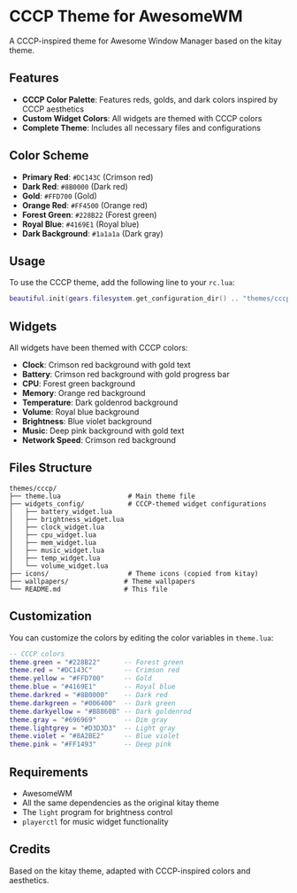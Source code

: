# CCCP Theme for AwesomeWM

A CCCP-inspired theme for Awesome Window Manager based on the kitay theme.

## Features

- **CCCP Color Palette**: Features reds, golds, and dark colors inspired by CCCP aesthetics
- **Custom Widget Colors**: All widgets are themed with CCCP colors
- **Complete Theme**: Includes all necessary files and configurations

## Color Scheme

- **Primary Red**: `#DC143C` (Crimson red)
- **Dark Red**: `#8B0000` (Dark red)
- **Gold**: `#FFD700` (Gold)
- **Orange Red**: `#FF4500` (Orange red)
- **Forest Green**: `#228B22` (Forest green)
- **Royal Blue**: `#4169E1` (Royal blue)
- **Dark Background**: `#1a1a1a` (Dark gray)

## Usage

To use the CCCP theme, add the following line to your `rc.lua`:

```lua
beautiful.init(gears.filesystem.get_configuration_dir() .. "themes/cccp/theme.lua")
```

## Widgets

All widgets have been themed with CCCP colors:

- **Clock**: Crimson red background with gold text
- **Battery**: Crimson red background with gold progress bar
- **CPU**: Forest green background
- **Memory**: Orange red background
- **Temperature**: Dark goldenrod background
- **Volume**: Royal blue background
- **Brightness**: Blue violet background
- **Music**: Deep pink background with gold text
- **Network Speed**: Crimson red background

## Files Structure

```
themes/cccp/
├── theme.lua                 # Main theme file
├── widgets_config/           # CCCP-themed widget configurations
│   ├── battery_widget.lua
│   ├── brightness_widget.lua
│   ├── clock_widget.lua
│   ├── cpu_widget.lua
│   ├── mem_widget.lua
│   ├── music_widget.lua
│   ├── temp_widget.lua
│   └── volume_widget.lua
├── icons/                    # Theme icons (copied from kitay)
├── wallpapers/              # Theme wallpapers
└── README.md                # This file
```

## Customization

You can customize the colors by editing the color variables in `theme.lua`:

```lua
-- CCCP colors
theme.green = "#228B22"      -- Forest green
theme.red = "#DC143C"        -- Crimson red
theme.yellow = "#FFD700"     -- Gold
theme.blue = "#4169E1"       -- Royal blue
theme.darkred = "#8B0000"    -- Dark red
theme.darkgreen = "#006400"  -- Dark green
theme.darkyellow = "#B8860B" -- Dark goldenrod
theme.gray = "#696969"       -- Dim gray
theme.lightgrey = "#D3D3D3"  -- Light gray
theme.violet = "#8A2BE2"     -- Blue violet
theme.pink = "#FF1493"       -- Deep pink
```

## Requirements

- AwesomeWM
- All the same dependencies as the original kitay theme
- The `light` program for brightness control
- `playerctl` for music widget functionality

## Credits

Based on the kitay theme, adapted with CCCP-inspired colors and aesthetics. 